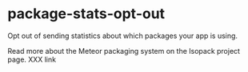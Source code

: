 # package-stats-opt-out

Opt out of sending statistics about which packages your app is using.

Read more about the Meteor packaging system on the Isopack project page. XXX link